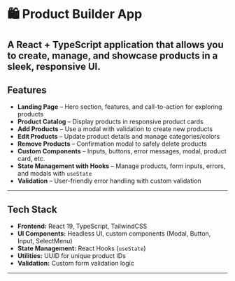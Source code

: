 # 🛍️ Product Builder App  

A **React + TypeScript** application that allows you to **create, manage, and showcase products** in a sleek, responsive UI.    
---

## Features  

-  **Landing Page** – Hero section, features, and call-to-action for exploring products  
-  **Product Catalog** – Display products in responsive product cards  
-  **Add Products** – Use a modal with validation to create new products  
-  **Edit Products** – Update product details and manage categories/colors  
-  **Remove Products** – Confirmation modal to safely delete products  
-  **Custom Components** – Inputs, buttons, error messages, modal, product card, etc.  
-  **State Management with Hooks** – Manage products, form inputs, errors, and modals with `useState`  
-  **Validation** – User-friendly error handling with custom validation  
---

## Tech Stack  

- **Frontend:** React 19, TypeScript, TailwindCSS  
- **UI Components:** Headless UI, custom components (Modal, Button, Input, SelectMenu)  
- **State Management:** React Hooks (`useState`)  
- **Utilities:** UUID for unique product IDs  
- **Validation:** Custom form validation logic  
---




